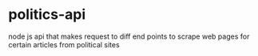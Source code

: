 # politics-api
node js api that makes request to diff end points to scrape web pages for certain articles from political sites
